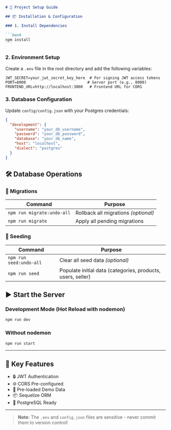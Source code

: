 ````markdown
# 🚀 Project Setup Guide

## 📦 Installation & Configuration

### 1. Install Dependencies

```bash
npm install
```
````

### 2. Environment Setup

Create a `.env` file in the root directory and add the following variables:

```env
JWT_SECRET=your_jwt_secret_key_here  # For signing JWT access tokens
PORT=8000                           # Server port (e.g., 8000)
FRONTEND_URL=http://localhost:3000   # Frontend URL for CORS
```

### 3. Database Configuration

Update `config/config.json` with your Postgres credentials:

```json
{
  "development": {
    "username": "your_db_username",
    "password": "your_db_password",
    "database": "your_db_name",
    "host": "localhost",
    "dialect": "postgres"
  }
}
```

## 🛠 Database Operations

### 🔄 Migrations

| Command                    | Purpose                              |
| -------------------------- | ------------------------------------ |
| `npm run migrate:undo-all` | Rollback all migrations _(optional)_ |
| `npm run migrate`          | Apply all pending migrations         |

### 🌱 Seeding

| Command                 | Purpose                                                     |
| ----------------------- | ----------------------------------------------------------- |
| `npm run seed:undo-all` | Clear all seed data _(optional)_                            |
| `npm run seed`          | Populate initial data (categories, products, users, seller) |

## ▶️ Start the Server

### Development Mode (Hot Reload with nodemon)

```bash
npm run dev
```

### Without nodemon

```bash
npm run start
```

---

## 🌟 Key Features

- 🔒 JWT Authentication
- 🌐 CORS Pre-configured
- 🛒 Pre-loaded Demo Data
- 📦 Sequelize ORM
- 🐘 PostgreSQL Ready

---

> **Note**: The `.env` and `config.json` files are sensitive - never commit them to version control!

```

```
